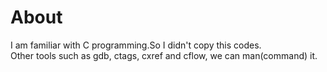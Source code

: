 # About

I am familiar with C programming.So I didn't copy this codes.<br/>
Other tools such as gdb, ctags, cxref and cflow, we can man(command) it.<br/>

